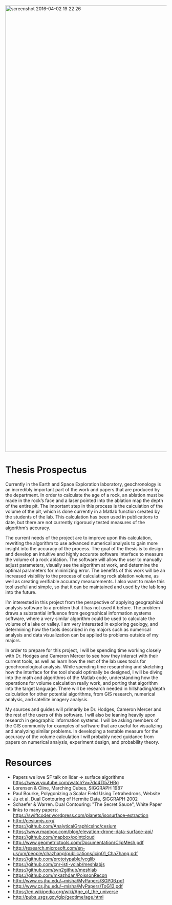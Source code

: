 <img width="1392" alt="screenshot 2016-04-02 19 22 26" src="https://cloud.githubusercontent.com/assets/5084263/14230405/4ffce754-f90a-11e5-84ae-1e2489444e9e.png">

# Thesis Prospectus
Currently in the Earth and Space Exploration laboratory, geochronology is an incredibly important part of the work and papers that are produced by the department. In order to calculate the age of a rock, an ablation must be made in the rock’s face and a laser pointed into the ablation map the depth of the entire pit. The important step in this process is the calculation of the volume of the pit, which is done currently in a Matlab function created by the students of the lab. This calculation has been used in publications to date, but there are not currently rigorously tested measures of the algorithm’s accuracy.

The current needs of the project are to improve upon this calculation, rewriting the algorithm to use advanced numerical analysis to gain more insight into the accuracy of the process. The goal of the thesis is to design and develop an intuitive and highly accurate software interface to measure the volume of a rock ablation. The software will allow the user to manually adjust parameters, visually see the algorithm at work, and determine the optimal parameters for minimizing error. The benefits of this work will be an increased visibility to the process of calculating rock ablation volume, as well as creating verifiable accuracy measurements. I also want to make this tool useful and simple, so that it can be maintained and used by the lab long into the future.

I’m interested in this project from the perspective of applying geographical analysis software to a problem that it has not used it before. The problem draws a substantial influence from geographical information systems software, where a very similar algorithm could be used to calculate the volume of a lake or valley. I am very interested in exploring geology, and determining how the tools described in my majors such as numerical analysis and data visualization can be applied to problems outside of my majors.

In order to prepare for this project, I will be spending time working closely with Dr. Hodges and Cameron Mercer to see how they interact with their current tools, as well as learn how the rest of the lab uses tools for geochronological analysis. While spending time researching and sketching how the interface for the tool should optimally be designed, I will be diving into the math and algorithms of the Matlab code, understanding how the operations for volume calculation really work, and porting that algorithm into the target language. There will be research needed in hillshading/depth calculation for other potential algorithms, from GIS research, numerical analysis, and satellite imagery analysis.

My sources and guides will primarily be Dr. Hodges, Cameron Mercer and the rest of the users of this software. I will also be leaning heavily upon research in geographic information systems. I will be asking members of the GIS community for examples of software that are useful for visualizing and analyzing similar problems. In developing a testable measure for the accuracy of the volume calculation I will probably need guidance from papers on numerical analysis, experiment design, and probability theory.

# Resources

- Papers we love SF talk on lidar -> surface algorithms https://www.youtube.com/watch?v=7dc4Tl5ZHRg
- Lorensen & Cline, Marching Cubes, SIGGRAPH 1987
- Paul Bourke, Polygonizing a Scalar Field Using Tetrahedrons, Website
- Ju et al. Dual Contouring of Hermite Data, SIGGRAPH 2002
- Schaefer & Warren. Dual Contouring: "The Secret Sauce", White Paper
- links to many papers: https://swiftcoder.wordpress.com/planets/isosurface-extraction
- http://cesiumjs.org/
- https://github.com/AnalyticalGraphicsInc/cesium
- https://www.mapbox.com/blog/elevation-drone-data-surface-api/
- https://github.com/mapbox/pointcloud
- http://www.geometrictools.com/Documentation/ClipMesh.pdf
- http://research.microsoft.com/en-us/um/people/chazhang/publications/icip01_ChaZhang.pdf
- https://github.com/prototypable/vcglib
- https://github.com/cnr-isti-vclab/meshlabjs
- https://github.com/svn2github/meshlab
- https://github.com/mkazhdan/PoissonRecon
- http://www.cs.jhu.edu/~misha/MyPapers/SGP06.pdf
- http://www.cs.jhu.edu/~misha/MyPapers/ToG13.pdf
- https://en.wikipedia.org/wiki/Age_of_the_universe
- http://pubs.usgs.gov/gip/geotime/age.html
